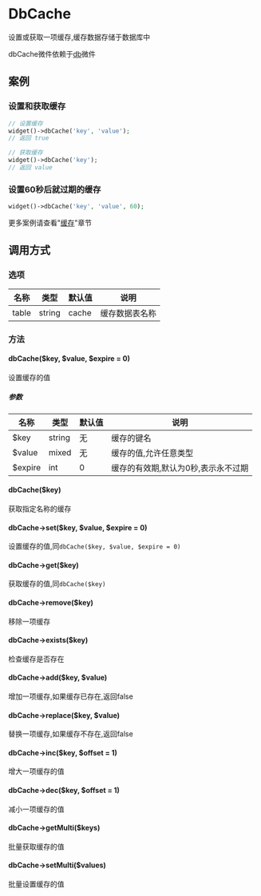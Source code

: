 DbCache
=======

设置或获取一项缓存,缓存数据存储于数据库中

dbCache微件依赖于<a href="#db">db</a>微件

案例
----

### 设置和获取缓存
```php
// 设置缓存
widget()->dbCache('key', 'value');
// 返回 true

// 获取缓存
widget()->dbCache('key');
// 返回 value
```

### 设置60秒后就过期的缓存
```php
widget()->dbCache('key', 'value', 60);
```

更多案例请查看"[缓存](../book/cache.md)"章节

调用方式
--------

### 选项

| 名称      | 类型      | 默认值    | 说明               |
|-----------|-----------|-----------|--------------------|
| table     | string    | cache     | 缓存数据表名称     |

### 方法

#### dbCache($key, $value, $expire = 0)
设置缓存的值

##### 参数

| 名称      | 类型      | 默认值    | 说明                                  |
|-----------|-----------|-----------|---------------------------------------|
| $key      | string    | 无        | 缓存的键名                            |
| $value    | mixed     | 无        | 缓存的值,允许任意类型                 |
| $expire   | int       | 0         | 缓存的有效期,默认为0秒,表示永不过期   |

#### dbCache($key)
获取指定名称的缓存

#### dbCache->set($key, $value, $expire = 0)
设置缓存的值,同`dbCache($key, $value, $expire = 0)`

#### dbCache->get($key)
获取缓存的值,同`dbCache($key)`

#### dbCache->remove($key)
移除一项缓存

#### dbCache->exists($key)
检查缓存是否存在

#### dbCache->add($key, $value)
增加一项缓存,如果缓存已存在,返回false

#### dbCache->replace($key, $value)
替换一项缓存,如果缓存不存在,返回false

#### dbCache->inc($key, $offset = 1)
增大一项缓存的值

#### dbCache->dec($key, $offset = 1)
减小一项缓存的值

#### dbCache->getMulti($keys)
批量获取缓存的值

#### dbCache->setMulti($values)
批量设置缓存的值
